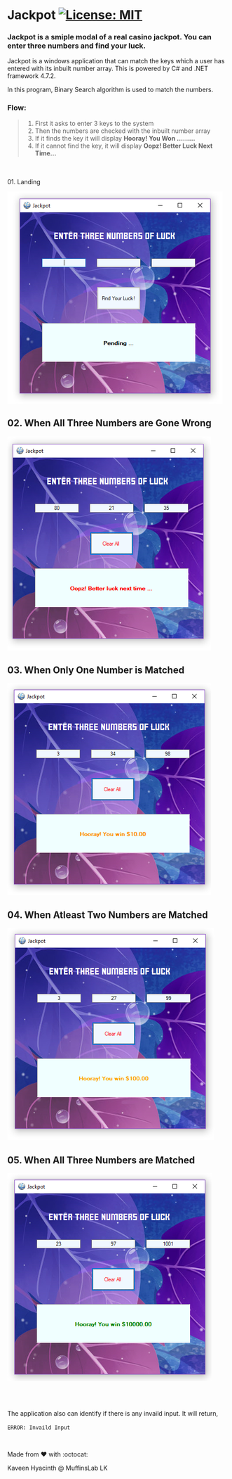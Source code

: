 # Jackpot [![License: MIT](https://img.shields.io/badge/License-MIT-green.svg)](https://opensource.org/licenses/MIT)


### Jackpot is a smiple modal of a real casino jackpot. You can enter three numbers and find your luck.

Jackpot is a windows application that can match the keys which a user has entered with its inbuilt number array. 
This is powered by C# and .NET framework 4.7.2. 

In this program, Binary Search algorithm is used to match the numbers.

### Flow:

>1.	First it asks to enter 3 keys to the system
>2.	Then the numbers are checked with the inbuilt number array
>3.	If it finds the key it will display
>              **Hooray! You Won ………**
>4.	If it cannot find the key, it will display
>              **Oopz! Better Luck Next Time…**

<br>
<br


## 01. Landing

![Landing](/Jackpot/Landin.PNG)

## 02. When All Three Numbers are Gone Wrong

![Nothing](/Jackpot/nothing.PNG)

## 03. When Only One Number is Matched

![One Number](/Jackpot/oneNumber.PNG)

## 04. When Atleast Two Numbers are Matched

![Two Numbers](/Jackpot/twoNumbers.PNG)

## 05. When All Three Numbers are Matched

![Three Number](/Jackpot/allThree.PNG)

<br>
<br>


The application also can identify if there is any invaild input. It will return,

`ERROR: Invaild Input`

<br>


Made from :heart: with :octocat:

Kaveen Hyacinth @ MuffinsLab LK

